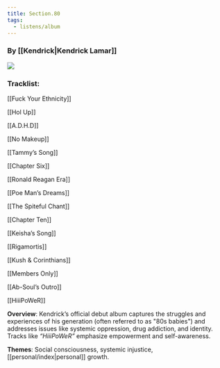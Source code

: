 ```yaml
---
title: Section.80
tags:
  - listens/album
---
```

### By [[Kendrick|Kendrick Lamar]]

![](https://media.pitchfork.com/photos/5929b026b1335d7bf169a080/1:1/w_450%2Cc_limit/2d538998.jpg)



### Tracklist:

[[Fuck Your Ethnicity]]

[[Hol Up]]

[[A.D.H.D]]

[[No Makeup]]

[[Tammy’s Song]]

[[Chapter Six]]

[[Ronald Reagan Era]]

[[Poe Man’s Dreams]]

[[The Spiteful Chant]]

[[Chapter Ten]]

[[Keisha’s Song]]

[[Rigamortis]]

[[Kush & Corinthians]]

[[Members Only]]

[[Ab-Soul’s Outro]]

[[HiiiPoWeR]]

**Overview**: Kendrick’s official debut album captures the struggles and experiences of his generation (often referred to as "80s babies") and addresses issues like systemic oppression, drug addiction, and identity. Tracks like _“HiiiPoWeR”_ emphasize empowerment and self-awareness.

**Themes**: Social consciousness, systemic injustice, [[personal/index|personal]] growth.